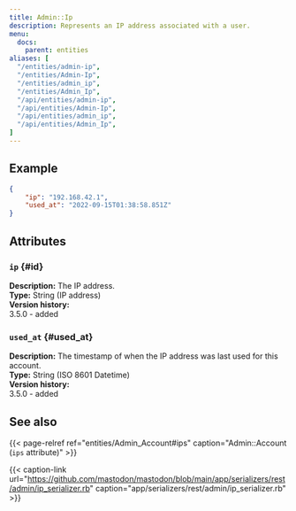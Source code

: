 ```yaml
---
title: Admin::Ip
description: Represents an IP address associated with a user.
menu:
  docs:
    parent: entities
aliases: [
  "/entities/admin-ip",
  "/entities/Admin-Ip",
  "/entities/admin_ip",
  "/entities/Admin_Ip",
  "/api/entities/admin-ip",
  "/api/entities/Admin-Ip",
  "/api/entities/admin_ip",
  "/api/entities/Admin_Ip",
]
---
```


## Example

```json
{
	"ip": "192.168.42.1",
	"used_at": "2022-09-15T01:38:58.851Z"
}
```

## Attributes

### `ip` {#id}

**Description:** The IP address.\
**Type:** String (IP address)\
**Version history:**\
3.5.0 - added

### `used_at` {#used_at}

**Description:** The timestamp of when the IP address was last used for this account.\
**Type:** String (ISO 8601 Datetime)\
**Version history:**\
3.5.0 - added

## See also

{{< page-relref ref="entities/Admin_Account#ips" caption="Admin::Account (`ips` attribute)" >}}

{{< caption-link url="https://github.com/mastodon/mastodon/blob/main/app/serializers/rest/admin/ip_serializer.rb" caption="app/serializers/rest/admin/ip_serializer.rb" >}}